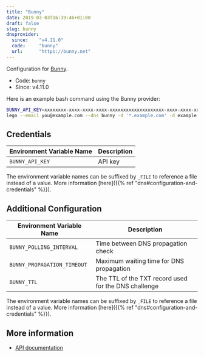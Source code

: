 ```yaml
---
title: "Bunny"
date: 2019-03-03T16:39:46+01:00
draft: false
slug: bunny
dnsprovider:
  since:    "v4.11.0"
  code:     "bunny"
  url:      "https://bunny.net"
---
```


<!-- THIS DOCUMENTATION IS AUTO-GENERATED. PLEASE DO NOT EDIT. -->
<!-- providers/dns/bunny/bunny.toml -->
<!-- THIS DOCUMENTATION IS AUTO-GENERATED. PLEASE DO NOT EDIT. -->


Configuration for [Bunny](https://bunny.net).


<!--more-->

- Code: `bunny`
- Since: v4.11.0


Here is an example bash command using the Bunny provider:

```bash
BUNNY_API_KEY=xxxxxxxx-xxxx-xxxx-xxxx-xxxxxxxxxxxxxxxxxxxx-xxxx-xxxx-xxxx-xxxxxxxxxxxx \
lego --email you@example.com --dns bunny -d '*.example.com' -d example.com run
```




## Credentials

| Environment Variable Name | Description |
|-----------------------|-------------|
| `BUNNY_API_KEY` | API key |

The environment variable names can be suffixed by `_FILE` to reference a file instead of a value.
More information [here]({{% ref "dns#configuration-and-credentials" %}}).


## Additional Configuration

| Environment Variable Name | Description |
|--------------------------------|-------------|
| `BUNNY_POLLING_INTERVAL` | Time between DNS propagation check |
| `BUNNY_PROPAGATION_TIMEOUT` | Maximum waiting time for DNS propagation |
| `BUNNY_TTL` | The TTL of the TXT record used for the DNS challenge |

The environment variable names can be suffixed by `_FILE` to reference a file instead of a value.
More information [here]({{% ref "dns#configuration-and-credentials" %}}).




## More information

- [API documentation](https://docs.bunny.net/reference/dnszonepublic_index)

<!-- THIS DOCUMENTATION IS AUTO-GENERATED. PLEASE DO NOT EDIT. -->
<!-- providers/dns/bunny/bunny.toml -->
<!-- THIS DOCUMENTATION IS AUTO-GENERATED. PLEASE DO NOT EDIT. -->

